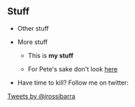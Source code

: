 
## Stuff

* Other stuff

* More stuff

    - This is **my stuff**

	- For Pete's sake don't look [here](http://www.7acrewood.org/images/easter_egg.jpg)

* Have time to kill? Follow me on twitter:

<a class="twitter-timeline" href="https://twitter.com/jrossibarra" data-widget-id="483844857396338689">Tweets by @jrossibarra</a>
<script>!function(d,s,id){var js,fjs=d.getElementsByTagName(s)[0],p=/^http:/.test(d.location)?'http':'https';if(!d.getElementById(id)){js=d.createElement(s);js.id=id;js.src=p+"://platform.twitter.com/widgets.js";fjs.parentNode.insertBefore(js,fjs);}}(document,"script","twitter-wjs");</script>


